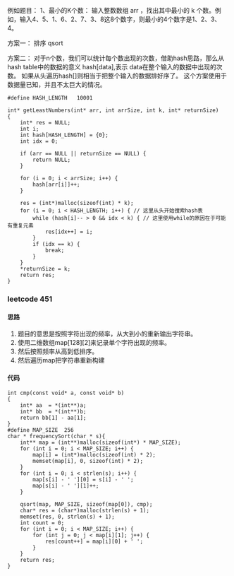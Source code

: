 例如题目：
1、最小的K个数：
输入整数数组 arr ，找出其中最小的 k 个数。例如，输入4、5、1、6、2、7、3、8这8个数字，则最小的4个数字是1、2、3、4。

方案一： 排序 qsort

方案二：
对于n个数，我们可以统计每个数出现的次数，借助hash思路，那么从hash table中的数据的意义 hash[data],表示 data在整个输入的数据中出现的次数。
如果从头遍历hash[]则相当于把整个输入的数据排好序了。
这个方案使用于数据量已知，并且不太巨大的情况。

```
#define HASH_LENGTH   10001

int* getLeastNumbers(int* arr, int arrSize, int k, int* returnSize)
{
	int* res = NULL;
	int i;
	int hash[HASH_LENGTH] = {0};
	int idx = 0;
	
	if (arr == NULL || returnSize == NULL) {
		return NULL;
	}
	
	for (i = 0; i < arrSize; i++) {
		hash[arr[i]]++;
	}
	
	res = (int*)malloc(sizeof(int) * k);
	for (i = 0; i < HASH_LENGTH; i++) { // 这里从头开始搜索hash表
		while (hash[i]-- > 0 && idx < k) { // 这里使用while的原因在于可能有重复元素
			res[idx++] = i;	
		}
		if (idx == k) {
			break;
		}
	}
	*returnSize = k;
	return res;
}
```
### leetcode 451
#### 思路
1. 题目的意思是按照字符出现的频率，从大到小的重新输出字符串。
2. 使用二维数组map[128][2]来记录单个字符出现的频率。
3. 然后按照频率从高到低排序。
4. 然后遍历map把字符串重新构建
#### 代码
```
int cmp(const void* a, const void* b)
{
    int* aa  = *(int**)a;
    int* bb  = *(int**)b;
    return bb[1] - aa[1];
}
#define MAP_SIZE  256
char * frequencySort(char * s){
    int** map = (int**)malloc(sizeof(int*) * MAP_SIZE);
    for (int i = 0; i < MAP_SIZE; i++) {
        map[i] = (int*)malloc(sizeof(int) * 2);
        memset(map[i], 0, sizeof(int) * 2);
    }
    for (int i = 0; i < strlen(s); i++) {
        map[s[i] - ' '][0] = s[i] - ' ';
        map[s[i] - ' '][1]++;
    }

    qsort(map, MAP_SIZE, sizeof(map[0]), cmp);
    char* res = (char*)malloc(strlen(s) + 1);
    memset(res, 0, strlen(s) + 1);
    int count = 0;
    for (int i = 0; i < MAP_SIZE; i++) {
        for (int j = 0; j < map[i][1]; j++) {
            res[count++] = map[i][0] + ' ';
        }
    }
    return res;
}
```
